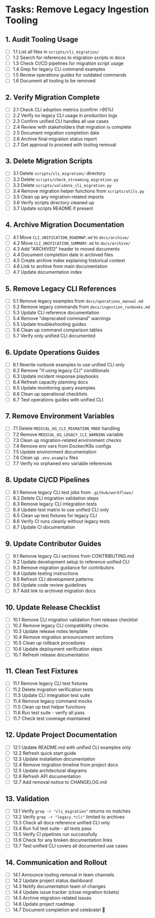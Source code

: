 # Tasks: Remove Legacy Ingestion Tooling

## 1. Audit Tooling Usage

- [ ] 1.1 List all files in `scripts/cli_migration/`
- [ ] 1.2 Search for references to migration scripts in docs
- [ ] 1.3 Check CI/CD pipelines for migration script usage
- [ ] 1.4 Grep for legacy CLI command examples
- [ ] 1.5 Review operations guides for outdated commands
- [ ] 1.6 Document all tooling to be removed

## 2. Verify Migration Complete

- [ ] 2.1 Check CLI adoption metrics (confirm >95%)
- [ ] 2.2 Verify no legacy CLI usage in production logs
- [ ] 2.3 Confirm unified CLI handles all use cases
- [ ] 2.4 Review with stakeholders that migration is complete
- [ ] 2.5 Document migration completion date
- [ ] 2.6 Archive final migration status report
- [ ] 2.7 Get approval to proceed with tooling removal

## 3. Delete Migration Scripts

- [ ] 3.1 Delete `scripts/cli_migration/` directory
- [ ] 3.2 Delete `scripts/check_streaming_migration.py`
- [ ] 3.3 Delete `scripts/validate_cli_migration.py`
- [ ] 3.4 Remove migration helper functions from `scripts/utils.py`
- [ ] 3.5 Clean up any migration-related imports
- [ ] 3.6 Verify scripts directory cleaned up
- [ ] 3.7 Update scripts README if present

## 4. Archive Migration Documentation

- [ ] 4.1 Move `CLI_UNIFICATION_ROADMAP.md` to `docs/archive/`
- [ ] 4.2 Move `CLI_UNIFICATION_SUMMARY.md` to `docs/archive/`
- [ ] 4.3 Add "ARCHIVED" header to moved documents
- [ ] 4.4 Document completion date in archived files
- [ ] 4.5 Create archive index explaining historical context
- [ ] 4.6 Link to archive from main documentation
- [ ] 4.7 Update documentation index

## 5. Remove Legacy CLI References

- [ ] 5.1 Remove legacy examples from `docs/operations_manual.md`
- [ ] 5.2 Remove legacy commands from `docs/ingestion_runbooks.md`
- [ ] 5.3 Update CLI reference documentation
- [ ] 5.4 Remove "deprecated command" warnings
- [ ] 5.5 Update troubleshooting guides
- [ ] 5.6 Clean up command comparison tables
- [ ] 5.7 Verify only unified CLI documented

## 6. Update Operations Guides

- [ ] 6.1 Rewrite runbook examples to use unified CLI only
- [ ] 6.2 Remove "if using legacy CLI" conditionals
- [ ] 6.3 Update incident response playbooks
- [ ] 6.4 Refresh capacity planning docs
- [ ] 6.5 Update monitoring query examples
- [ ] 6.6 Clean up operational checklists
- [ ] 6.7 Test operations guides with unified CLI

## 7. Remove Environment Variables

- [ ] 7.1 Delete `MEDICAL_KG_CLI_MIGRATION_MODE` handling
- [ ] 7.2 Remove `MEDICAL_KG_LEGACY_CLI_WARNING` variable
- [ ] 7.3 Clean up migration-related environment checks
- [ ] 7.4 Remove env vars from Docker/K8s configs
- [ ] 7.5 Update environment documentation
- [ ] 7.6 Clean up `.env.example` files
- [ ] 7.7 Verify no orphaned env variable references

## 8. Update CI/CD Pipelines

- [ ] 8.1 Remove legacy CLI test jobs from `.github/workflows/`
- [ ] 8.2 Delete CLI migration validation steps
- [ ] 8.3 Remove legacy CLI integration tests
- [ ] 8.4 Update test matrix to use unified CLI only
- [ ] 8.5 Clean up test fixtures for legacy CLI
- [ ] 8.6 Verify CI runs cleanly without legacy tests
- [ ] 8.7 Update CI documentation

## 9. Update Contributor Guides

- [ ] 9.1 Remove legacy CLI sections from CONTRIBUTING.md
- [ ] 9.2 Update development setup to reference unified CLI
- [ ] 9.3 Remove migration guidance for contributors
- [ ] 9.4 Update testing instructions
- [ ] 9.5 Refresh CLI development patterns
- [ ] 9.6 Update code review guidelines
- [ ] 9.7 Add link to archived migration docs

## 10. Update Release Checklist

- [ ] 10.1 Remove CLI migration validation from release checklist
- [ ] 10.2 Remove legacy CLI compatibility checks
- [ ] 10.3 Update release notes template
- [ ] 10.4 Remove migration announcement sections
- [ ] 10.5 Clean up rollback procedures
- [ ] 10.6 Update deployment verification steps
- [ ] 10.7 Refresh release documentation

## 11. Clean Test Fixtures

- [ ] 11.1 Remove legacy CLI test fixtures
- [ ] 11.2 Delete migration verification tests
- [ ] 11.3 Update CLI integration test suite
- [ ] 11.4 Remove legacy command mocks
- [ ] 11.5 Clean up test helper functions
- [ ] 11.6 Run test suite - verify all pass
- [ ] 11.7 Check test coverage maintained

## 12. Update Project Documentation

- [ ] 12.1 Update README.md with unified CLI examples only
- [ ] 12.2 Refresh quick start guide
- [ ] 12.3 Update installation documentation
- [ ] 12.4 Remove migration timeline from project docs
- [ ] 12.5 Update architectural diagrams
- [ ] 12.6 Refresh API documentation
- [ ] 12.7 Add removal notice to CHANGELOG.md

## 13. Validation

- [ ] 13.1 Verify `grep -r "cli_migration"` returns no matches
- [ ] 13.2 Verify `grep -r "legacy.*cli"` limited to archives
- [ ] 13.3 Check all docs reference unified CLI only
- [ ] 13.4 Run full test suite - all tests pass
- [ ] 13.5 Verify CI pipelines run successfully
- [ ] 13.6 Check for any broken documentation links
- [ ] 13.7 Test unified CLI covers all documented use cases

## 14. Communication and Rollout

- [ ] 14.1 Announce tooling removal in team channels
- [ ] 14.2 Update project status dashboard
- [ ] 14.3 Notify documentation team of changes
- [ ] 14.4 Update issue tracker (close migration tickets)
- [ ] 14.5 Archive migration-related issues
- [ ] 14.6 Update project roadmap
- [ ] 14.7 Document completion and celebrate! 🎉
